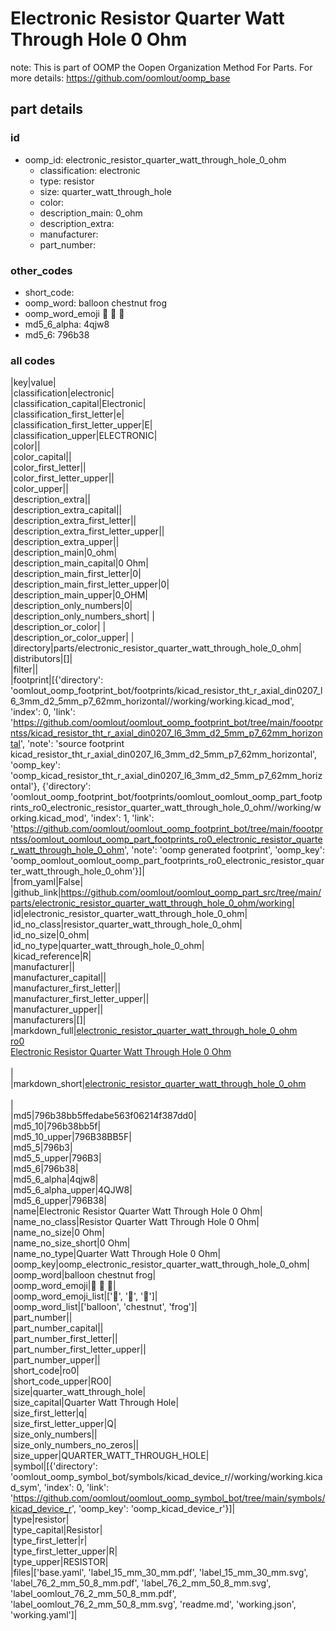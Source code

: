 # Electronic Resistor Quarter Watt Through Hole 0 Ohm  

note: This is part of OOMP the Oopen Organization Method For Parts. For more details: https://github.com/oomlout/oomp_base

##  part details





### id
* oomp_id: electronic_resistor_quarter_watt_through_hole_0_ohm
  * classification: electronic
  * type: resistor
  * size: quarter_watt_through_hole
  * color: 
  * description_main: 0_ohm
  * description_extra: 
  * manufacturer: 
  * part_number: 

### other_codes
* short_code: 
* oomp_word: balloon chestnut frog
* oomp_word_emoji :balloon: :chestnut: :frog:
* md5_6_alpha: 4qjw8
* md5_6: 796b38

### all codes 
|key|value|  
|classification|electronic|  
|classification_capital|Electronic|  
|classification_first_letter|e|  
|classification_first_letter_upper|E|  
|classification_upper|ELECTRONIC|  
|color||  
|color_capital||  
|color_first_letter||  
|color_first_letter_upper||  
|color_upper||  
|description_extra||  
|description_extra_capital||  
|description_extra_first_letter||  
|description_extra_first_letter_upper||  
|description_extra_upper||  
|description_main|0_ohm|  
|description_main_capital|0 Ohm|  
|description_main_first_letter|0|  
|description_main_first_letter_upper|0|  
|description_main_upper|0_OHM|  
|description_only_numbers|0|  
|description_only_numbers_short| |  
|description_or_color| |  
|description_or_color_upper| |  
|directory|parts/electronic_resistor_quarter_watt_through_hole_0_ohm|  
|distributors|[]|  
|filter||  
|footprint|[{'directory': 'oomlout_oomp_footprint_bot/footprints/kicad_resistor_tht_r_axial_din0207_l6_3mm_d2_5mm_p7_62mm_horizontal//working/working.kicad_mod', 'index': 0, 'link': 'https://github.com/oomlout/oomlout_oomp_footprint_bot/tree/main/foootprntss/kicad_resistor_tht_r_axial_din0207_l6_3mm_d2_5mm_p7_62mm_horizontal', 'note': 'source footprint kicad_resistor_tht_r_axial_din0207_l6_3mm_d2_5mm_p7_62mm_horizontal', 'oomp_key': 'oomp_kicad_resistor_tht_r_axial_din0207_l6_3mm_d2_5mm_p7_62mm_horizontal'}, {'directory': 'oomlout_oomp_footprint_bot/footprints/oomlout_oomlout_oomp_part_footprints_ro0_electronic_resistor_quarter_watt_through_hole_0_ohm//working/working.kicad_mod', 'index': 1, 'link': 'https://github.com/oomlout/oomlout_oomp_footprint_bot/tree/main/foootprntss/oomlout_oomlout_oomp_part_footprints_ro0_electronic_resistor_quarter_watt_through_hole_0_ohm', 'note': 'oomp generated footprint', 'oomp_key': 'oomp_oomlout_oomlout_oomp_part_footprints_ro0_electronic_resistor_quarter_watt_through_hole_0_ohm'}]|  
|from_yaml|False|  
|github_link|https://github.com/oomlout/oomlout_oomp_part_src/tree/main/parts/electronic_resistor_quarter_watt_through_hole_0_ohm/working|  
|id|electronic_resistor_quarter_watt_through_hole_0_ohm|  
|id_no_class|resistor_quarter_watt_through_hole_0_ohm|  
|id_no_size|0_ohm|  
|id_no_type|quarter_watt_through_hole_0_ohm|  
|kicad_reference|R|  
|manufacturer||  
|manufacturer_capital||  
|manufacturer_first_letter||  
|manufacturer_first_letter_upper||  
|manufacturer_upper||  
|manufacturers|[]|  
|markdown_full|[electronic_resistor_quarter_watt_through_hole_0_ohm](https://github.com/oomlout/oomlout_oomp_part_src/tree/main/parts/electronic_resistor_quarter_watt_through_hole_0_ohm/working)<br>[ro0](https://github.com/oomlout/oomlout_oomp_part_src/tree/main/parts/electronic_resistor_quarter_watt_through_hole_0_ohm/working)<br>[Electronic Resistor Quarter Watt Through Hole 0 Ohm](https://github.com/oomlout/oomlout_oomp_part_src/tree/main/parts/electronic_resistor_quarter_watt_through_hole_0_ohm/working)<br><br>|  
|markdown_short|[electronic_resistor_quarter_watt_through_hole_0_ohm](https://github.com/oomlout/oomlout_oomp_part_src/tree/main/parts/electronic_resistor_quarter_watt_through_hole_0_ohm/working)<br><br>|  
|md5|796b38bb5ffedabe563f06214f387dd0|  
|md5_10|796b38bb5f|  
|md5_10_upper|796B38BB5F|  
|md5_5|796b3|  
|md5_5_upper|796B3|  
|md5_6|796b38|  
|md5_6_alpha|4qjw8|  
|md5_6_alpha_upper|4QJW8|  
|md5_6_upper|796B38|  
|name|Electronic Resistor Quarter Watt Through Hole 0 Ohm|  
|name_no_class|Resistor Quarter Watt Through Hole 0 Ohm|  
|name_no_size|0 Ohm|  
|name_no_size_short|0 Ohm|  
|name_no_type|Quarter Watt Through Hole 0 Ohm|  
|oomp_key|oomp_electronic_resistor_quarter_watt_through_hole_0_ohm|  
|oomp_word|balloon chestnut frog|  
|oomp_word_emoji|:balloon: :chestnut: :frog:|  
|oomp_word_emoji_list|[':balloon:', ':chestnut:', ':frog:']|  
|oomp_word_list|['balloon', 'chestnut', 'frog']|  
|part_number||  
|part_number_capital||  
|part_number_first_letter||  
|part_number_first_letter_upper||  
|part_number_upper||  
|short_code|ro0|  
|short_code_upper|RO0|  
|size|quarter_watt_through_hole|  
|size_capital|Quarter Watt Through Hole|  
|size_first_letter|q|  
|size_first_letter_upper|Q|  
|size_only_numbers||  
|size_only_numbers_no_zeros||  
|size_upper|QUARTER_WATT_THROUGH_HOLE|  
|symbol|[{'directory': 'oomlout_oomp_symbol_bot/symbols/kicad_device_r//working/working.kicad_sym', 'index': 0, 'link': 'https://github.com/oomlout/oomlout_oomp_symbol_bot/tree/main/symbols/kicad_device_r', 'oomp_key': 'oomp_kicad_device_r'}]|  
|type|resistor|  
|type_capital|Resistor|  
|type_first_letter|r|  
|type_first_letter_upper|R|  
|type_upper|RESISTOR|  
|files|['base.yaml', 'label_15_mm_30_mm.pdf', 'label_15_mm_30_mm.svg', 'label_76_2_mm_50_8_mm.pdf', 'label_76_2_mm_50_8_mm.svg', 'label_oomlout_76_2_mm_50_8_mm.pdf', 'label_oomlout_76_2_mm_50_8_mm.svg', 'readme.md', 'working.json', 'working.yaml']|  
